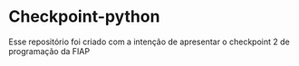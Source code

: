 # Checkpoint-python
Esse repositório foi criado com a intenção de apresentar o checkpoint 2 de programação da FIAP
